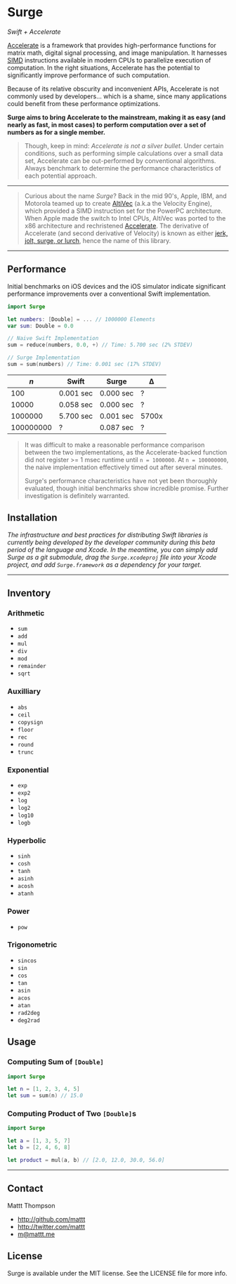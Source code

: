 # Surge
*Swift + Accelerate*

[Accelerate](https://developer.apple.com/library/mac/documentation/Accelerate/Reference/AccelerateFWRef/_index.html) is a framework that provides high-performance functions for matrix math, digital signal processing, and image manipulation. It harnesses [SIMD](http://en.wikipedia.org/wiki/SIMD) instructions available in modern CPUs to parallelize execution of computation. In the right situations, Accelerate has the potential to significantly improve performance of such computation.

Because of its relative obscurity and inconvenient APIs, Accelerate is not commonly used by developers... which is a shame, since many applications could benefit from these performance optimizations.

**Surge aims to bring Accelerate to the mainstream, making it as easy (and nearly as fast, in most cases) to perform computation over a set of numbers as for a single member.**

> Though, keep in mind: _Accelerate is not a silver bullet_. Under certain conditions, such as performing simple calculations over a small data set, Accelerate can be out-performed by conventional algorithms. Always benchmark to determine the performance characteristics of each potential approach.

---

> Curious about the name _Surge_? Back in the mid 90's, Apple, IBM, and Motorola teamed up to create [AltiVec](http://en.wikipedia.org/wiki/AltiVec) (a.k.a the Velocity Engine), which provided a SIMD instruction set for the PowerPC architecture. When Apple made the switch to Intel CPUs, AltiVec was ported to the x86 architecture and rechristened [Accelerate](https://developer.apple.com/library/mac/documentation/Accelerate/Reference/AccelerateFWRef/_index.html). The derivative of Accelerate (and second derivative of Velocity) is known as either [jerk, jolt, surge, or lurch](http://en.wikipedia.org/wiki/Jerk_%28physics%29), hence the name of this library.

---

## Performance

Initial benchmarks on iOS devices and the iOS simulator indicate significant performance improvements over a conventional Swift implementation.

```swift
import Surge

let numbers: [Double] = ... // 1000000 Elements
var sum: Double = 0.0

// Naive Swift Implementation
sum = reduce(numbers, 0.0, +) // Time: 5.700 sec (2% STDEV)

// Surge Implementation
sum = sum(numbers) // Time: 0.001 sec (17% STDEV)
```

|    _n_     |   Swift   |   Surge   |   Δ   |
|------------|-----------|-----------|-------|
| 100        | 0.001 sec | 0.000 sec |   ?   |
| 10000      | 0.058 sec | 0.000 sec |   ?   |
| 1000000    | 5.700 sec | 0.001 sec | 5700x |
| 100000000  |    ?      | 0.087 sec |   ?   |

> It was difficult to make a reasonable performance comparison between the two implementations, as the Accelerate-backed function did not register >= 1 msec runtime  until `n = 1000000`. At `n = 100000000`, the naive implementation effectively timed out after several minutes.
>
> Surge's performance characteristics have not yet been thoroughly evaluated, though initial benchmarks show incredible promise. Further investigation is definitely warranted.

## Installation

_The infrastructure and best practices for distributing Swift libraries is currently being developed by the developer community during this beta period of the language and Xcode. In the meantime, you can simply add Surge as a git submodule, drag the `Surge.xcodeproj` file into your Xcode project, and add `Surge.framework` as a dependency for your target._

---

## Inventory

### Arithmetic

- `sum`
- `add`
- `mul`
- `div`
- `mod`
- `remainder`
- `sqrt`

### Auxilliary

- `abs`
- `ceil`
- `copysign`
- `floor`
- `rec`
- `round`
- `trunc`

### Exponential

- `exp`
- `exp2`
- `log`
- `log2`
- `log10`
- `logb`

### Hyperbolic

- `sinh`
- `cosh`
- `tanh`
- `asinh`
- `acosh`
- `atanh`

### Power

- `pow`

### Trigonometric

- `sincos`
- `sin`
- `cos`
- `tan`
- `asin`
- `acos`
- `atan`
- `rad2deg`
- `deg2rad`

## Usage

### Computing Sum of `[Double]`

```swift
import Surge

let n = [1, 2, 3, 4, 5]
let sum = sum(n) // 15.0
```

### Computing Product of Two `[Double]`s

```swift
import Surge

let a = [1, 3, 5, 7]
let b = [2, 4, 6, 8]

let product = mul(a, b) // [2.0, 12.0, 30.0, 56.0]
```

---

## Contact

Mattt Thompson

- http://github.com/mattt
- http://twitter.com/mattt
- m@mattt.me

## License

Surge is available under the MIT license. See the LICENSE file for more info.
